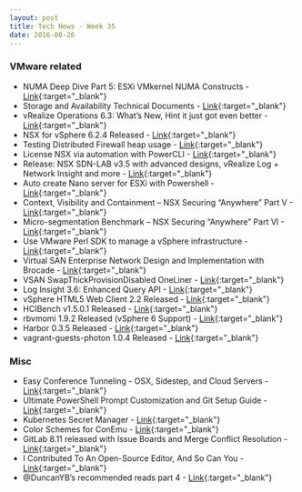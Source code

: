 ```yaml
---
layout: post
title: Tech News - Week 35
date: 2016-08-26
---
```


### VMware related

* NUMA Deep Dive Part 5: ESXi VMkernel NUMA Constructs - 
  [Link](http://frankdenneman.nl/2016/08/22/numa-deep-dive-part-5-esxi-vmkernel-numa-constructs/){:target="_blank"}
* Storage and Availability Technical Documents - 
  [Link](https://storagehub.vmware.com/){:target="_blank"}
* vRealize Operations 6.3: What’s New, Hint it just got even better - 
  [Link](http://blogs.vmware.com/management/2016/08/vrealize-operations-6-3-whats-new.html){:target="_blank"}
* NSX for vSphere 6.2.4 Released - 
  [Link](http://pubs.vmware.com/Release_Notes/en/nsx/6.2.4/releasenotes_nsx_vsphere_624.html){:target="_blank"}
* Testing Distributed Firewall heap usage -
  [Link](http://networkinferno.net/testing-distributed-firewall-heap-usage){:target="_blank"}
* License NSX via automation with PowerCLI - 
  [Link](http://networkinferno.net/license-nsx-via-automation-with-powercli){:target="_blank"}
* Release: NSX SDN-LAB v3.5 with advanced designs, vRealize Log + Network Insight and more -
  [Link](http://www.networkskyx.com/2016/08/27/release-nsx-sdn-lab-v3-5-with-advanced-designs-vrealize-log-network-insight-and-more/){:target="_blank"}
* Auto create Nano server for ESXi with Powershell - 
  [Link](https://michaelryom.dk/auto-create-nano-server-for-esxi-with-powershell/){:target="_blank"}
* Context, Visibility and Containment – NSX Securing “Anywhere” Part V - 
  [Link](https://blogs.vmware.com/networkvirtualization/2016/08/nsx-securing-anywhere-part-v.html){:target="_blank"}
* Micro-segmentation Benchmark – NSX Securing “Anywhere” Part VI - 
  [Link](https://blogs.vmware.com/networkvirtualization/2016/08/micro-segmentation-benchmark-nsx-securing-anywhere-part-vi.html){:target="_blank"}
* Use VMware Perl SDK to manage a vSphere infrastructure -
  [Link](https://room28.it/index.php/2016/07/11/use-vmware-perl-sdk-to-manage-a-vsphere-infrastructure/){:target="_blank"}
* Virtual SAN Enterprise Network Design and Implementation with Brocade -
  [Link](http://www.punchingclouds.com/2016/08/27/virtual-san-enterprise-network-design-implementation-brocade/){:target="_blank"}
* VSAN SwapThickProvisionDisabled OneLiner -
  [Link](http://www.hypervisor.fr/?p=5766){:target="_blank"}
* Log Insight 3.6: Enhanced Query API - 
  [Link](http://sflanders.net/2016/08/23/log-insight-3-6-enhanced-query-api/){:target="_blank"}
* vSphere HTML5 Web Client 2.2 Released -
  [Link](https://labs.vmware.com/flings/vsphere-html5-web-client#changelog){:target="_blank"}
* HCIBench v1.5.0.1 Released -
  [Link](https://labs.vmware.com/flings/hcibench#summary){:target="_blank"}
* rbvmomi 1.9.2 Released (vSphere 6 Support) - 
  [Link](https://rubygems.org/gems/rbvmomi/versions/1.9.2){:target="_blank"}
* Harbor 0.3.5 Released - 
  [Link](https://github.com/vmware/harbor#harbor){:target="_blank"}
* vagrant-guests-photon 1.0.4 Released - 
  [Link](https://github.com/vmware/vagrant-guests-photon#vagrant-guests-photon--){:target="_blank"}


### Misc

* Easy Conference Tunneling - OSX, Sidestep, and Cloud Servers -
  [Link](http://blog.codybunch.com/2016/08/25/Easy-Conference-Tunneling-Sidestep-Cloud-Servers/){:target="_blank"}
* Ultimate PowerShell Prompt Customization and Git Setup Guide - 
  [Link](https://hodgkins.io/ultimate-powershell-prompt-and-git-setup){:target="_blank"}
* Kubernetes Secret Manager - 
  [Link](https://github.com/upmc-enterprises/kubernetes-secret-manager#kubernetes-secret-manager){:target="_blank"}
* Color Schemes for ConEmu - 
  [Link](https://github.com/joonro/ConEmu-Color-Themes#color-schemes-for-conemu){:target="_blank"}
* GitLab 8.11 released with Issue Boards and Merge Conflict Resolution -
  [Link](https://about.gitlab.com/2016/08/22/gitlab-8-11-released/){:target="_blank"}
* I Contributed To An Open-Source Editor, And So Can You -
  [Link](https://www.smashingmagazine.com/2016/08/contributing-open-source/){:target="_blank"}
* @DuncanYB’s recommended reads part 4 - 
  [Link](http://www.yellow-bricks.com/2016/08/26/duncanybs-recommended-reads-part-4/){:target="_blank"}


